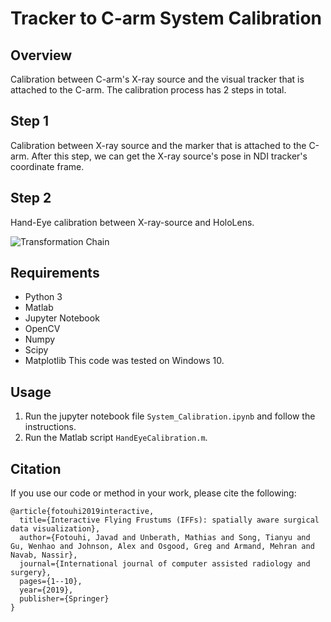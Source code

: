 # Tracker to C-arm System Calibration

## Overview
Calibration between C-arm's X-ray source and the visual tracker that is attached to the C-arm. The calibration process has 2 steps in total.

## Step 1 
Calibration between X-ray source and the marker that is attached to the C-arm. After this step, we can get the X-ray source's pose in NDI tracker's coordinate frame.

## Step 2
Hand-Eye calibration between X-ray-source and HoloLens. 

![Transformation Chain](https://raw.githubusercontent.com/stytim/Tracker-to-C-arm-System-Calibration/master/Readme_Images/calbration.jpg)

## Requirements
* Python 3
* Matlab
* Jupyter Notebook
* OpenCV
* Numpy
* Scipy
* Matplotlib
This code was tested on Windows 10. 

## Usage
1. Run the jupyter notebook file `System_Calibration.ipynb` and follow the instructions.
2. Run the Matlab script `HandEyeCalibration.m`.

## Citation
If you use our code or method in your work, please cite the following:
```
@article{fotouhi2019interactive,
  title={Interactive Flying Frustums (IFFs): spatially aware surgical data visualization},
  author={Fotouhi, Javad and Unberath, Mathias and Song, Tianyu and Gu, Wenhao and Johnson, Alex and Osgood, Greg and Armand, Mehran and Navab, Nassir},
  journal={International journal of computer assisted radiology and surgery},
  pages={1--10},
  year={2019},
  publisher={Springer}
}
```
